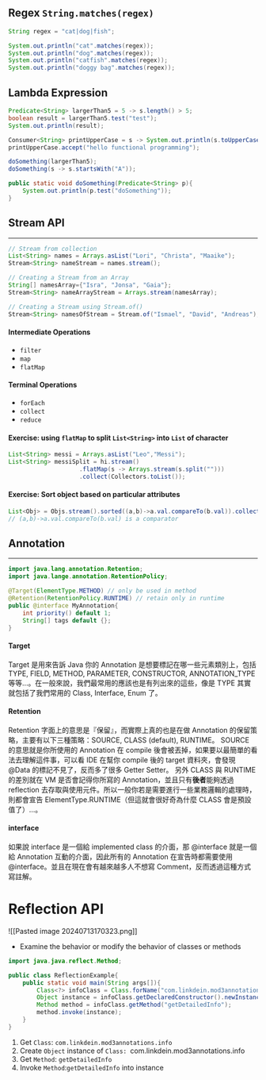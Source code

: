 ## Regex `String.matches(regex)`
```java
String regex = "cat|dog|fish";

System.out.println("cat".matches(regex));
System.out.println("dog".matches(regex));
System.out.println("catfish".matches(regex));
System.out.println("doggy bag".matches(regex));
```

## Lambda Expression
```java
Predicate<String> largerThan5 = 5 -> s.length() > 5;
boolean result = largerThan5.test("test");
System.out.println(result);

Consumer<String> printUpperCase = s -> System.out.println(s.toUpperCase());
printUpperCase.accept("hello functional programming");

doSomething(largerThan5);
doSomething(s -> s.startsWith("A"));

public static void doSomething(Predicate<String> p){
	System.out.println(p.test("doSomething"));
}
```

## Stream API
---
```java
// Stream from collection
List<String> names = Arrays.asList("Lori", "Christa", "Maaike");
Stream<String> nameStream = names.stream();

// Creating a Stream from an Array
String[] namesArray={"Isra", "Jonsa", "Gaia"};
Stream<String> nameArrayStream = Arrays.stream(namesArray);

// Creating a Stream using Stream.of()
Stream<String> namesOfStream = Stream.of("Ismael", "David", "Andreas");
```
#### Intermediate Operations
- `filter`
- `map`
- `flatMap`
#### Terminal Operations
- `forEach`
- `collect`
- `reduce`

#### Exercise: using `flatMap` to split `List<String>` into `List` of character
```java
List<String> messi = Arrays.asList("Leo","Messi");
List<String> messiSplit = hi.stream()
					.flatMap(s -> Arrays.stream(s.split("")))
					.collect(Collectors.toList());		
```

#### Exercise: Sort object based on particular attributes
```java
List<Obj> = Objs.stream().sorted((a,b)->a.val.compareTo(b.val)).collect(Collectors.toList())
// (a,b)->a.val.compareTo(b.val) is a comparator
```




## Annotation
---
```java
import java.lang.annotation.Retention;
import java.lange.annotation.RetentionPolicy;

@Target(ElementType.METHOD) // only be used in method
@Retention(RetentionPolicy.RUNTIME) // retain only in runtime
public @interface MyAnnotation{
	int priority() default 1;
	String[] tags default {};
}
```
#### Target
Target 是用來告訴 Java 你的 Annotation 是想要標記在哪一些元素類別上，包括 TYPE, FIELD, METHOD, PARAMETER, CONSTRUCTOR, ANNOTATION_TYPE 等等…。在一般來說，我們最常用的應該也是有列出來的這些，像是 TYPE 其實就包括了我們常用的 Class, Interface, Enum 了。

#### Retention
Retention 字面上的意思是『保留』，而實際上真的也是在做 Annotation 的保留策略，主要有以下三種策略：SOURCE, CLASS (default), RUNTIME。
SOURCE 的意思就是你所使用的 Annotation 在 compile 後會被丟掉，如果要以最簡單的看法去理解這件事，可以看 IDE 在幫你 compile 後的 target 資料夾，會發現 @Data 的標記不見了，反而多了很多 Getter Setter。
另外 CLASS 與 RUNTIME 的差別就在 VM 是否會記得你所寫的 Annotation，並且只有**後者**能夠透過 reflection 去存取與使用元件。所以一般你若是需要進行一些業務邏輯的處理時，則都會宣告 ElementType.RUNTIME（但這就會很好奇為什麼 CLASS 會是預設值了）…。

#### interface
如果說 interface 是一個給 implemented class 的介面，那 @interface 就是一個給 Annotation 互動的介面，因此所有的 Annotation 在宣告時都需要使用 @interface。並且在現在會有越來越多人不想寫 Comment，反而透過這種方式寫註解。

# Reflection API
![[Pasted image 20240713170323.png]]
- Examine the behavior or modify the behavior of classes or methods
```java
import java.java.reflect.Method;

public class ReflectionExample{
	public static void main(String args[]){
		Class<?> infoClass = Class.forName("com.linkdein.mod3annotations.info");
		Object instance = infoClass.getDeclaredConstructor().newInstance();
		Method method = infoClass.getMethod("getDetailedInfo");
		method.invoke(instance);
	}
}
```
1. Get `Class`: `com.linkdein.mod3annotations.info` 
2. Create `Object` instance of `Class: `com.linkdein.mod3annotations.info` `
3. Get `Method`: `getDetailedInfo`
4. Invoke `Method`:`getDetailedInfo` into instance 




